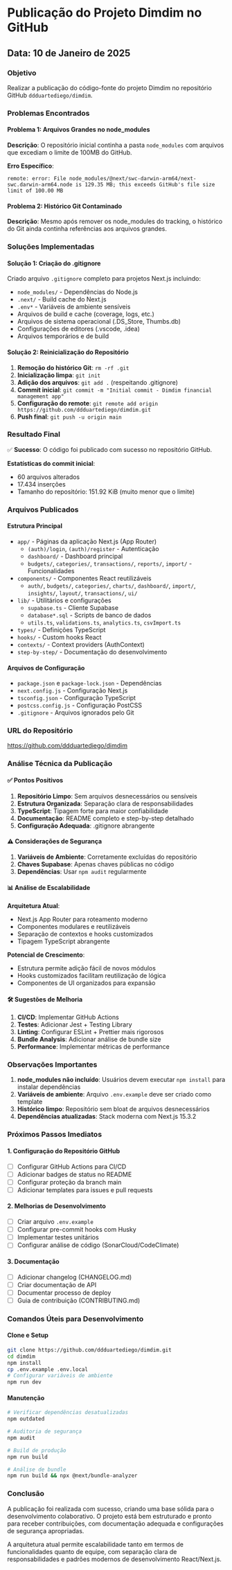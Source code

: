 # Publicação do Projeto Dimdim no GitHub

## Data: 10 de Janeiro de 2025

### Objetivo
Realizar a publicação do código-fonte do projeto Dimdim no repositório GitHub `ddduartediego/dimdim`.

### Problemas Encontrados

#### Problema 1: Arquivos Grandes no node_modules
**Descrição**: O repositório inicial continha a pasta `node_modules` com arquivos que excediam o limite de 100MB do GitHub.

**Erro Específico**:
```
remote: error: File node_modules/@next/swc-darwin-arm64/next-swc.darwin-arm64.node is 129.35 MB; this exceeds GitHub's file size limit of 100.00 MB
```

#### Problema 2: Histórico Git Contaminado
**Descrição**: Mesmo após remover os node_modules do tracking, o histórico do Git ainda continha referências aos arquivos grandes.

### Soluções Implementadas

#### Solução 1: Criação do .gitignore
Criado arquivo `.gitignore` completo para projetos Next.js incluindo:
- `node_modules/` - Dependências do Node.js
- `.next/` - Build cache do Next.js
- `.env*` - Variáveis de ambiente sensíveis
- Arquivos de build e cache (coverage, logs, etc.)
- Arquivos de sistema operacional (.DS_Store, Thumbs.db)
- Configurações de editores (.vscode, .idea)
- Arquivos temporários e de build

#### Solução 2: Reinicialização do Repositório
1. **Remoção do histórico Git**: `rm -rf .git`
2. **Inicialização limpa**: `git init`
3. **Adição dos arquivos**: `git add .` (respeitando .gitignore)
4. **Commit inicial**: `git commit -m "Initial commit - Dimdim financial management app"`
5. **Configuração do remote**: `git remote add origin https://github.com/ddduartediego/dimdim.git`
6. **Push final**: `git push -u origin main`

### Resultado Final

✅ **Sucesso**: O código foi publicado com sucesso no repositório GitHub.

**Estatísticas do commit inicial**:
- 60 arquivos alterados
- 17.434 inserções
- Tamanho do repositório: 151.92 KiB (muito menor que o limite)

### Arquivos Publicados

#### Estrutura Principal
- `app/` - Páginas da aplicação Next.js (App Router)
  - `(auth)/login`, `(auth)/register` - Autenticação
  - `dashboard/` - Dashboard principal
  - `budgets/`, `categories/`, `transactions/`, `reports/`, `import/` - Funcionalidades
- `components/` - Componentes React reutilizáveis
  - `auth/`, `budgets/`, `categories/`, `charts/`, `dashboard/`, `import/`, `insights/`, `layout/`, `transactions/`, `ui/`
- `lib/` - Utilitários e configurações
  - `supabase.ts` - Cliente Supabase
  - `database*.sql` - Scripts de banco de dados
  - `utils.ts`, `validations.ts`, `analytics.ts`, `csvImport.ts`
- `types/` - Definições TypeScript
- `hooks/` - Custom hooks React
- `contexts/` - Context providers (AuthContext)
- `step-by-step/` - Documentação do desenvolvimento

#### Arquivos de Configuração
- `package.json` e `package-lock.json` - Dependências
- `next.config.js` - Configuração Next.js
- `tsconfig.json` - Configuração TypeScript
- `postcss.config.js` - Configuração PostCSS
- `.gitignore` - Arquivos ignorados pelo Git

### URL do Repositório
https://github.com/ddduartediego/dimdim

### Análise Técnica da Publicação

#### ✅ Pontos Positivos
1. **Repositório Limpo**: Sem arquivos desnecessários ou sensíveis
2. **Estrutura Organizada**: Separação clara de responsabilidades
3. **TypeScript**: Tipagem forte para maior confiabilidade
4. **Documentação**: README completo e step-by-step detalhado
5. **Configuração Adequada**: .gitignore abrangente

#### ⚠️ Considerações de Segurança
1. **Variáveis de Ambiente**: Corretamente excluídas do repositório
2. **Chaves Supabase**: Apenas chaves públicas no código
3. **Dependências**: Usar `npm audit` regularmente

#### 📊 Análise de Escalabilidade
**Arquitetura Atual**: 
- Next.js App Router para roteamento moderno
- Componentes modulares e reutilizáveis
- Separação de contextos e hooks customizados
- Tipagem TypeScript abrangente

**Potencial de Crescimento**:
- Estrutura permite adição fácil de novos módulos
- Hooks customizados facilitam reutilização de lógica
- Componentes de UI organizados para expansão

#### 🛠️ Sugestões de Melhoria
1. **CI/CD**: Implementar GitHub Actions
2. **Testes**: Adicionar Jest + Testing Library
3. **Linting**: Configurar ESLint + Prettier mais rigorosos
4. **Bundle Analysis**: Adicionar análise de bundle size
5. **Performance**: Implementar métricas de performance

### Observações Importantes
1. **node_modules não incluído**: Usuários devem executar `npm install` para instalar dependências
2. **Variáveis de ambiente**: Arquivo `.env.example` deve ser criado como template
3. **Histórico limpo**: Repositório sem bloat de arquivos desnecessários
4. **Dependências atualizadas**: Stack moderna com Next.js 15.3.2

### Próximos Passos Imediatos

#### 1. Configuração do Repositório GitHub
- [ ] Configurar GitHub Actions para CI/CD
- [ ] Adicionar badges de status no README
- [ ] Configurar proteção da branch main
- [ ] Adicionar templates para issues e pull requests

#### 2. Melhorias de Desenvolvimento
- [ ] Criar arquivo `.env.example`
- [ ] Configurar pre-commit hooks com Husky
- [ ] Implementar testes unitários
- [ ] Configurar análise de código (SonarCloud/CodeClimate)

#### 3. Documentação
- [ ] Adicionar changelog (CHANGELOG.md)
- [ ] Criar documentação de API
- [ ] Documentar processo de deploy
- [ ] Guia de contribuição (CONTRIBUTING.md)

### Comandos Úteis para Desenvolvimento

#### Clone e Setup
```bash
git clone https://github.com/ddduartediego/dimdim.git
cd dimdim
npm install
cp .env.example .env.local
# Configurar variáveis de ambiente
npm run dev
```

#### Manutenção
```bash
# Verificar dependências desatualizadas
npm outdated

# Auditoria de segurança
npm audit

# Build de produção
npm run build

# Análise de bundle
npm run build && npx @next/bundle-analyzer
```

### Conclusão
A publicação foi realizada com sucesso, criando uma base sólida para o desenvolvimento colaborativo. O projeto está bem estruturado e pronto para receber contribuições, com documentação adequada e configurações de segurança apropriadas.

A arquitetura atual permite escalabilidade tanto em termos de funcionalidades quanto de equipe, com separação clara de responsabilidades e padrões modernos de desenvolvimento React/Next.js. 